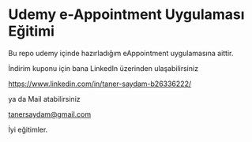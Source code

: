 # Udemy e-Appointment Uygulaması Eğitimi
Bu repo udemy içinde hazırladığım eAppointment uygulamasına aittir. 

İndirim kuponu için bana LinkedIn üzerinden ulaşabilirsiniz

https://www.linkedin.com/in/taner-saydam-b26336222/

ya da Mail atabilirsiniz

tanersaydam@gmail.com

İyi eğitimler.

